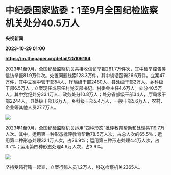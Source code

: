 # 中纪委国家监委：1至9月全国纪检监察机关处分40.5万人
**央视新闻**

**2023-10-29 01:00**

**https://m.thepaper.cn/detail/25106184**

2023年1至9月，全国纪检监察机关共接收信访举报261.7万件次，其中检举控告类信访举报81.9万件次。处置问题线索128.3万件，其中谈话函询26.6万件。立案47万件，其中立案中管干部54人、厅局级干部2480人、县处级干部2万人、乡科级干部6.5万人；立案现任或原任村党支部书记、村委会主任4.6万人。处分40.5万人，其中党纪处分33.1万人、政务处分10.8万人；处分省部级干部34人，厅局级干部2244人，县处级干部1.6万人，乡科级干部5.4万人，一般干部5.6万人，农村、企业等其他人员27.7万人。

![](https://imagecloud.thepaper.cn/thepaper/image/276/114/582.png)

2023年1至9月，全国纪检监察机关运用“四种形态”批评教育帮助和处理共119.7万人次。其中，运用第一种形态批评教育帮助78.5万人次，占总人次的65.5%；运用第二种形态处理32.1万人次，占26.9%；运用第三种形态处理4.4万人次，占3.7%；运用第四种形态处理4.6万人次，占3.9%。

![](https://imagecloud.thepaper.cn/thepaper/image/276/114/583.png)

坚持受贿行贿一起查，立案行贿人员1.2万人，移送检察机关2365人。